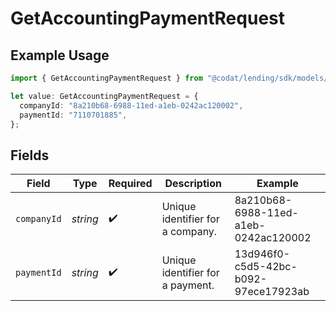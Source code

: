 # GetAccountingPaymentRequest

## Example Usage

```typescript
import { GetAccountingPaymentRequest } from "@codat/lending/sdk/models/operations";

let value: GetAccountingPaymentRequest = {
  companyId: "8a210b68-6988-11ed-a1eb-0242ac120002",
  paymentId: "7110701885",
};
```

## Fields

| Field                                | Type                                 | Required                             | Description                          | Example                              |
| ------------------------------------ | ------------------------------------ | ------------------------------------ | ------------------------------------ | ------------------------------------ |
| `companyId`                          | *string*                             | :heavy_check_mark:                   | Unique identifier for a company.     | 8a210b68-6988-11ed-a1eb-0242ac120002 |
| `paymentId`                          | *string*                             | :heavy_check_mark:                   | Unique identifier for a payment.     | 13d946f0-c5d5-42bc-b092-97ece17923ab |